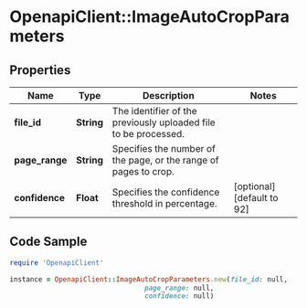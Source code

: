 # OpenapiClient::ImageAutoCropParameters

## Properties

Name | Type | Description | Notes
------------ | ------------- | ------------- | -------------
**file_id** | **String** | The identifier of the previously uploaded file to be processed. | 
**page_range** | **String** | Specifies the number of the page, or the range of pages to crop. | 
**confidence** | **Float** | Specifies the confidence threshold in percentage. | [optional] [default to 92]

## Code Sample

```ruby
require 'OpenapiClient'

instance = OpenapiClient::ImageAutoCropParameters.new(file_id: null,
                                 page_range: null,
                                 confidence: null)
```


